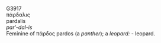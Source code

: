 <body>
  <p>G3917<br>  πάρδαλις  <br> pardalis  <br><i>par‘-dal-is </i><br>Feminine of   πάρδος    pardos   (a <i>panther</i>); a <i>leopard:</i> - leopard.<br></p>
 </body>